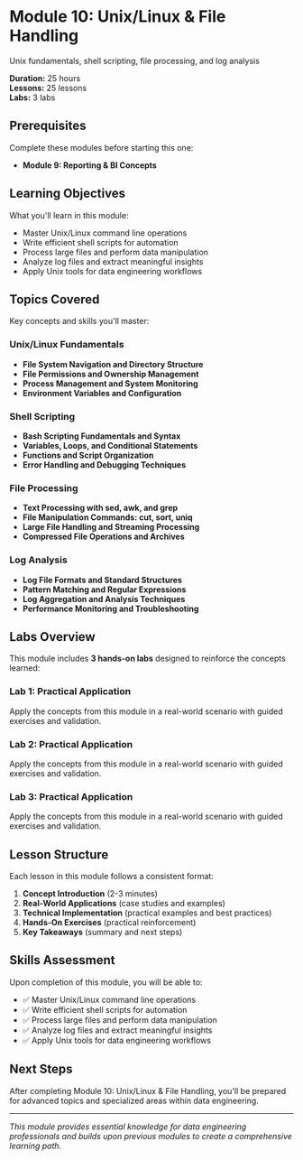 # Module 10: Unix/Linux & File Handling

Unix fundamentals, shell scripting, file processing, and log analysis

**Duration:** 25 hours  
**Lessons:** 25 lessons  
**Labs:** 3 labs

## Prerequisites

Complete these modules before starting this one:

- **Module 9: Reporting & BI Concepts**

## Learning Objectives

What you'll learn in this module:

- Master Unix/Linux command line operations
- Write efficient shell scripts for automation
- Process large files and perform data manipulation
- Analyze log files and extract meaningful insights
- Apply Unix tools for data engineering workflows

## Topics Covered

Key concepts and skills you'll master:

### Unix/Linux Fundamentals
- **File System Navigation and Directory Structure**
- **File Permissions and Ownership Management**
- **Process Management and System Monitoring**
- **Environment Variables and Configuration**

### Shell Scripting
- **Bash Scripting Fundamentals and Syntax**
- **Variables, Loops, and Conditional Statements**
- **Functions and Script Organization**
- **Error Handling and Debugging Techniques**

### File Processing
- **Text Processing with sed, awk, and grep**
- **File Manipulation Commands: cut, sort, uniq**
- **Large File Handling and Streaming Processing**
- **Compressed File Operations and Archives**

### Log Analysis
- **Log File Formats and Standard Structures**
- **Pattern Matching and Regular Expressions**
- **Log Aggregation and Analysis Techniques**
- **Performance Monitoring and Troubleshooting**



## Labs Overview

This module includes **3 hands-on labs** designed to reinforce the concepts learned:

### Lab 1: Practical Application
Apply the concepts from this module in a real-world scenario with guided exercises and validation.

### Lab 2: Practical Application
Apply the concepts from this module in a real-world scenario with guided exercises and validation.

### Lab 3: Practical Application
Apply the concepts from this module in a real-world scenario with guided exercises and validation.



## Lesson Structure

Each lesson in this module follows a consistent format:

1. **Concept Introduction** (2-3 minutes)
2. **Real-World Applications** (case studies and examples)
3. **Technical Implementation** (practical examples and best practices)
4. **Hands-On Exercises** (practical reinforcement)
5. **Key Takeaways** (summary and next steps)

## Skills Assessment

Upon completion of this module, you will be able to:

- ✅ Master Unix/Linux command line operations
- ✅ Write efficient shell scripts for automation
- ✅ Process large files and perform data manipulation
- ✅ Analyze log files and extract meaningful insights
- ✅ Apply Unix tools for data engineering workflows

## Next Steps

After completing Module 10: Unix/Linux & File Handling, you'll be prepared for advanced topics and specialized areas within data engineering.

---

*This module provides essential knowledge for data engineering professionals and builds upon previous modules to create a comprehensive learning path.*